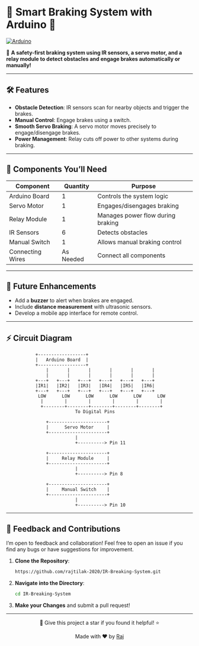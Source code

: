 # 🚗 **Smart Braking System with Arduino** 🚦  

[![Arduino](https://img.shields.io/badge/Made%20With-Arduino-blue.svg?style=for-the-badge)](https://www.arduino.cc/)

🌟 **A safety-first braking system using IR sensors, a servo motor, and a relay module to detect obstacles and engage brakes automatically or manually!**

---

## 🛠️ **Features**  
- **Obstacle Detection**: IR sensors scan for nearby objects and trigger the brakes.  
- **Manual Control**: Engage brakes using a switch.  
- **Smooth Servo Braking**: A servo motor moves precisely to engage/disengage brakes.  
- **Power Management**: Relay cuts off power to other systems during braking.

---

## 🔧 **Components You’ll Need**  

| **Component**        | **Quantity** | **Purpose**                        |
|-----------------------|--------------|------------------------------------|
| Arduino Board         | 1            | Controls the system logic          |
| Servo Motor           | 1            | Engages/disengages braking         |
| Relay Module          | 1            | Manages power flow during braking  |
| IR Sensors            | 6            | Detects obstacles                  |
| Manual Switch         | 1            | Allows manual braking control      |
| Connecting Wires      | As Needed    | Connect all components             |

---

## 📝 **Future Enhancements**
- Add a **buzzer** to alert when brakes are engaged.
- Include **distance measurement** with ultrasonic sensors.
- Develop a mobile app interface for remote control.

---

## ⚡ **Circuit Diagram**


               +------------------+
               |   Arduino Board  |
               +------------------+
                   |       |       |       |       |       |
                   |       |       |       |       |       |
               +---+   +---+   +---+   +---+   +---+   +---+
               |IR1|   |IR2|   |IR3|   |IR4|   |IR5|   |IR6|
               +---+   +---+   +---+   +---+   +---+   +---+
                LOW      LOW      LOW      LOW      LOW      LOW
                 |        |        |        |        |        |
                 +--------+--------+--------+--------+--------+
                              To Digital Pins

                   +----------------------+
                   |      Servo Motor     |
                   +----------------------+
                              |
                              +----------> Pin 11

                   +----------------------+
                   |     Relay Module     |
                   +----------------------+
                              |
                              +----------> Pin 8

                   +----------------------+
                   |     Manual Switch    |
                   +----------------------+
                              |
                              +----------> Pin 10

---

## 💬 Feedback and Contributions

I’m open to feedback and collaboration! Feel free to open an issue if you find any bugs or have suggestions for improvement. 

1. **Clone the Repository**:
    ```bash
    https://github.com/rajtilak-2020/IR-Breaking-System.git
    ```
2. **Navigate into the Directory**:
    ```bash
    cd IR-Breaking-System
    ```
3. **Make your Changes** and submit a pull request!

---


<p align="center">
  🌟 Give this project a star if you found it helpful! ⭐

  <p align="center">
    Made with ❤️ by <a href="https://github.com/rajtilak-2020">Raj</a>
</p>
